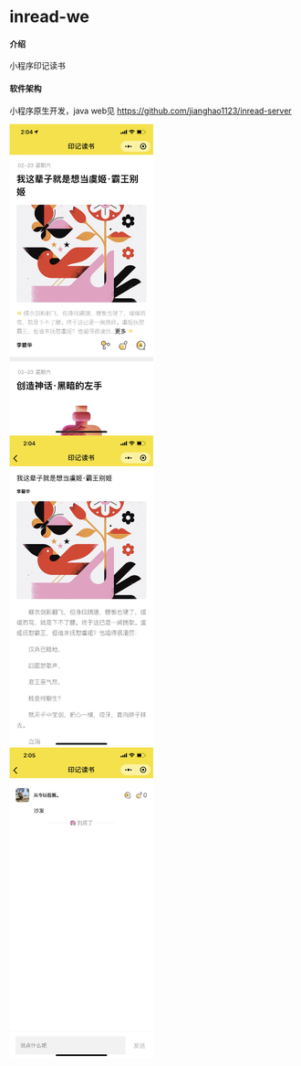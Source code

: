 # inread-we

#### 介绍
小程序印记读书

#### 软件架构
小程序原生开发，java web见 https://github.com/jianghao1123/inread-server


<img src="https://github.com/jianghao1123/inread-server/blob/master/1.jpeg" width="50%" height="50%" align=center>
<img src="https://github.com/jianghao1123/inread-server/blob/master/2.jpeg" width="50%" height="50%" align=center>
<img src="https://github.com/jianghao1123/inread-server/blob/master/3.jpeg" width="50%" height="50%" align=center>
